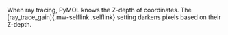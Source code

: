 When ray tracing, PyMOL knows the Z-depth of coordinates. The
[ray_trace_gain]{.mw-selflink .selflink} setting darkens pixels based on
their Z-depth.

